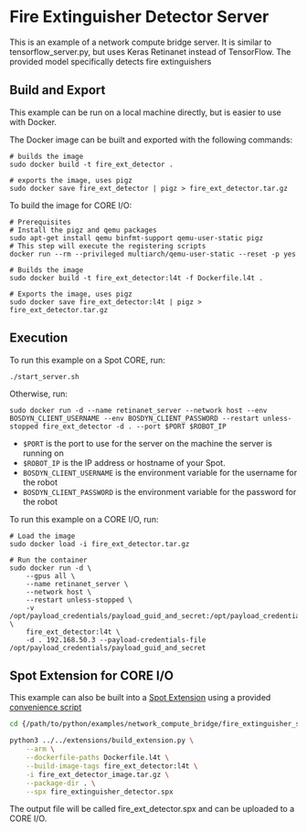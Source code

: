 <!--
Copyright (c) 2023 Boston Dynamics, Inc.  All rights reserved.

Downloading, reproducing, distributing or otherwise using the SDK Software
is subject to the terms and conditions of the Boston Dynamics Software
Development Kit License (20191101-BDSDK-SL).
-->

# Fire Extinguisher Detector Server

This is an example of a network compute bridge server. It is similar to tensorflow_server.py, but uses Keras Retinanet instead of TensorFlow. The provided model specifically detects fire extinguishers

## Build and Export

This example can be run on a local machine directly, but is easier to use with Docker.

The Docker image can be built and exported with the following commands:

```
# builds the image
sudo docker build -t fire_ext_detector .

# exports the image, uses pigz
sudo docker save fire_ext_detector | pigz > fire_ext_detector.tar.gz
```

To build the image for CORE I/O:

```
# Prerequisites
# Install the pigz and qemu packages
sudo apt-get install qemu binfmt-support qemu-user-static pigz
# This step will execute the registering scripts
docker run --rm --privileged multiarch/qemu-user-static --reset -p yes

# Builds the image
sudo docker build -t fire_ext_detector:l4t -f Dockerfile.l4t .

# Exports the image, uses pigz
sudo docker save fire_ext_detector:l4t | pigz > fire_ext_detector.tar.gz
```

## Execution

To run this example on a Spot CORE, run:

```
./start_server.sh
```

Otherwise, run:

```
sudo docker run -d --name retinanet_server --network host --env BOSDYN_CLIENT_USERNAME --env BOSDYN_CLIENT_PASSWORD --restart unless-stopped fire_ext_detector -d . --port $PORT $ROBOT_IP
```

- `$PORT` is the port to use for the server on the machine the server is running on
- `$ROBOT_IP` is the IP address or hostname of your Spot.
- `BOSDYN_CLIENT_USERNAME` is the environment variable for the username for the robot
- `BOSDYN_CLIENT_PASSWORD` is the environment variable for the password for the robot

To run this example on a CORE I/O, run:

```
# Load the image
sudo docker load -i fire_ext_detector.tar.gz

# Run the container
sudo docker run -d \
    --gpus all \
    --name retinanet_server \
    --network host \
    --restart unless-stopped \
    -v /opt/payload_credentials/payload_guid_and_secret:/opt/payload_credentials/payload_guid_and_secret \
    fire_ext_detector:l4t \
    -d . 192.168.50.3 --payload-credentials-file /opt/payload_credentials/payload_guid_and_secret
```

## Spot Extension for CORE I/O

This example can also be built into a [Spot Extension](../../../../docs/payload/docker_containers.md) using a provided [convenience script](../../extensions/README.md)

```sh
cd {/path/to/python/examples/network_compute_bridge/fire_extinguisher_server/}

python3 ../../extensions/build_extension.py \
    --arm \
    --dockerfile-paths Dockerfile.l4t \
    --build-image-tags fire_ext_detector:l4t \
    -i fire_ext_detector_image.tar.gz \
    --package-dir . \
    --spx fire_extinguisher_detector.spx
```

The output file will be called fire_ext_detector.spx and can be uploaded to a CORE I/O.
